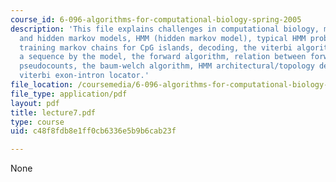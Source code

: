 ```yaml
---
course_id: 6-096-algorithms-for-computational-biology-spring-2005
description: 'This file explains challenges in computational biology, markov chains
  and hidden markov models, HMM (hidden markov model), typical HMM problems, CpG islands,
  training markov chains for CpG islands, decoding, the viterbi algorithm, generating
  a sequence by the model, the forward algorithm, relation between forward and viterbi,
  pseudocounts, the baum-welch algorithm, HMM architectural/topology design and VEIL:
  viterbi exon-intron locator.'
file_location: /coursemedia/6-096-algorithms-for-computational-biology-spring-2005/c48f8fdb8e1ff0cb6336e5b9b6cab23f_lecture7.pdf
file_type: application/pdf
layout: pdf
title: lecture7.pdf
type: course
uid: c48f8fdb8e1ff0cb6336e5b9b6cab23f

---
```

None